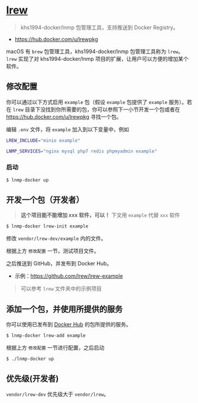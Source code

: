 # [lrew](https://github.com/lrew)

> khs1994-docker/lnmp 包管理工具，支持推送到 Docker Registry。

* https://hub.docker.com/u/lrewpkg

macOS 有 `brew` 包管理工具，khs1994-docker/lnmp 包管理工具称为 `lrew`。`lrew` 实现了对 khs1994-docker/lnmp 项目的扩展，让用户可以方便的增加某个软件。

## 修改配置

你可以通过以下方式启用 `example` 包（假设 `example` 包提供了 `example` 服务）。若在 `lrew` 目录下没找到你所需要的包，你可以参照下一小节开发一个包或者在 https://hub.docker.com/u/lrewpkg 寻找一个包。

编辑 `.env` 文件，将 `example` 加入到以下变量中，例如

```bash
LREW_INCLUDE="minio example"

LNMP_SERVICES="nginx mysql php7 redis phpmyadmin example"
```

### 启动

```bash
$ lnmp-docker up
```

## 开发一个包（开发者）

> **这个项目能不能增加 xxx 软件，可以！** 下文用 `example` 代替 `xxx` 软件

```bash
$ lnmp-docker lrew-init example
```

修改 `vendor/lrew-dev/example` 内的文件。

根据上方 `修改配置` 一节，测试项目文件。

之后推送到 GitHub，并发布到 Docker Hub。

* 示例：https://github.com/lrew/lrew-example

> 可以参考 `lrew` 文件夹中的示例项目

## 添加一个包，并使用所提供的服务

你可以使用已发布到 [Docker Hub](https://hub.docker.com/u/lrewpkg) 的包所提供的服务。

```bash
$ lnmp-docker lrew-add example
```

根据上方 `修改配置` 一节进行配置，之后启动

```bash
$ ./lnmp-docker up
```

## 优先级(开发者)

`vendor/lrew-dev` 优先级大于 `vendor/lrew`。
